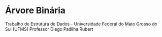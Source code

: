 # Árvore Binária
Trabalho de Estrutura de Dados - Universidade Federal do Mato Grosso do Sul (UFMS)
Professor Diego Padilha Rubert
